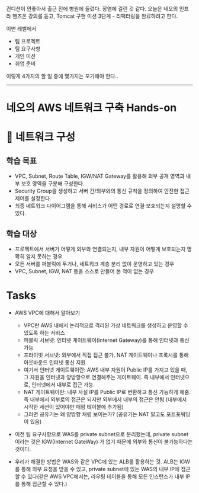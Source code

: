 컨디션이 안좋아서 출근 전에 병원에 들렀다. 장염에 걸린 것 같다.
오늘은 네오의 인프라 핸즈온 강의를 듣고, Tomcat 구현 미션 3단계 - 리팩터링을 완료하려고 한다.

이번 레벨에서 
- 팀 프로젝트
- 팀 요구사항
- 개인 미션
- 취업 준비

이렇게 4가지의 할 일 중에 몇가지는 포기해야 한다..


---

# 네오의 AWS 네트워크 구축 Hands-on
# 🚀 네트워크 구성

## 학습 목표

- VPC, Subnet, Route Table, IGW/NAT Gateway를 활용해 외부 공개 영역과 내부 보호 영역을 구분해 구성한다.
- Security Group을 생성하고 서버 간/외부와의 통신 규칙을 정의하여 안전한 접근 제어를 설정한다.
- 최종 네트워크 다이어그램을 통해 서비스가 어떤 경로로 연결·보호되는지 설명할 수 있다.

## 학습 대상

- 프로젝트에서 서버가 어떻게 외부와 연결되는지, 내부 자원이 어떻게 보호되는지 명확히 알지 못하는 경우
- 모든 서버를 퍼블릭에 두거나, 네트워크 계층 분리 없이 운영하고 있는 경우
- VPC, Subnet, IGW, NAT 등을 스스로 만들어 본 적이 없는 경우


# Tasks
-  AWS VPC에 대해서 알아보기
	- VPC란 AWS 내에서 논리적으로 격리된 가상 네트워크를 생성하고 운영할 수 있도록 하는 서비스
	- 퍼블릭 서브넷: 인터넷 게이트웨이(Internet Gateway)를 통해 인터넷과 통신 가능
	- 프라이빗 서브넷: 외부에서 직접 접근 불가. NAT 게이트웨이나 프록시를 통해 아웃바운드 인터넷 통신 지원
	- 여기서 인터넷 게이트웨이란: AWS 내부 자원이 Public IP를 가지고 있을 때, 그 자원을 인터넷과 양방향으로 연결해주는 게이트웨이. 즉 내부에서 인터넷으로, 인터넷에서 내부로 접근 가능.
	- NAT 게이트웨이란: 내부 사설 IP를 Public IP로 변환하고 통신 가능하게 해줌. 즉 내부에서 외부로의 접근은 되지만 외부에서 내부의 접근은 안됨 (내부에서 시작한 세션이 있어야만 매핑 테이블에 추가됨)
	- 그러면 공유기는 왜 양방향 처럼 보이는가? (공유기는 NAT 말고도 포트포워딩이 있음)

- 이전 팀 요구사항으로 WAS를 private subnet으로 분리했는데, private subnet이라는 것은 IGW(Internet GateWay) 가 없기 때문에 외부와 통신이 불가능하다는 것이다.
- 우리가 해결한 방법은 WAS와 같은 VPC에 있는 ALB를 활용하는 것. ALB는 IGW를 통해 외부 요청을 받을 수 있고, private subnet에 있는 WAS의 내부 IP에 접근할 수 있다(같은 AWS VPC에서는, 라우팅 테이블을 통해 모든 인스턴스가 내부 IP를 통해 접근할 수 있다.)

